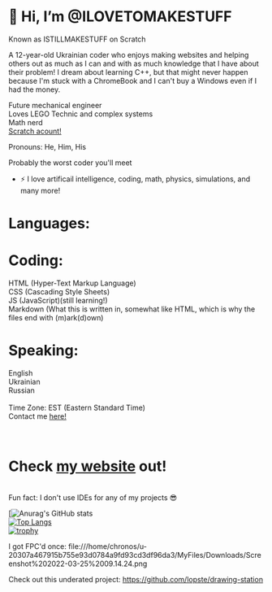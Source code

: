  # 👋 Hi, I’m @ILOVETOMAKESTUFF
Known as ISTILLMAKESTUFF on Scratch

A 12-year-old Ukrainian coder who enjoys making websites and helping others out as much as I can and with as much knowledge that I have about their problem!
I dream about learning C++, but that might never happen because I'm stuck with a ChromeBook and I can't buy a Windows even if I had the money.<br>

Future mechanical engineer<br>
Loves LEGO Technic and complex systems<br>
Math nerd<br>
<a href="https://scratch.mit.edu/users/ISTILLMAKESTUFF/" target="_blank">Scratch acount!</a> <br>

Pronouns: He, Him, His

Probably the worst coder you'll meet

- ⚡ I love artificail intelligence, coding, math, physics, simulations, and many more!
# Languages:

# Coding:<br>
HTML (Hyper-Text Markup Language)<br>
CSS (Cascading Style Sheets)<br>
JS (JavaScript)(still learning!)<br>
Markdown (What this is written in, somewhat like HTML, which is why the files end with (m)ark(d)own)<br>

# Speaking:<br>
English<br>
Ukrainian<br>
Russian<br>
<br>Time Zone: EST (Eastern Standard Time)
<br>
Contact me <a href="https://github.com/ILOVETOMAKESTUFF/ilovetomakestuff.github.io/discussions/1">here!</a>
# <br>Check <a href="https://ilovetomakestuff.github.io/" target="_blank">my website</a> out!
<br>
Fun fact: I don't use IDEs for any of my projects 😎

[![Anurag's GitHub stats](https://github-readme-stats.vercel.app/api?username=ILOVETOMAKESTUFF&show_icons=true&theme=dark)<br>
[![Top Langs](https://github-readme-stats.vercel.app/api/top-langs/?username=ILOVETOMAKESTUFF&theme=dark)](https://github.com/anuraghazra/github-readme-stats)<br>
[![trophy](https://github-profile-trophy.vercel.app/?username=ILOVETOMAKESTUFF)](https://github.com/ryo-ma/github-profile-trophy)

<!---
ILOVETOMAKESTUFF/ILOVETOMAKESTUFF is a ✨ special ✨ repository because its `README.md` (this file) appears on your GitHub profile.
You can click the Preview link to take a look at your changes.
--->

I got FPC'd once:
file:///home/chronos/u-20307a467915b755e93d0784a9fd93cd3df96da3/MyFiles/Downloads/Screenshot%202022-03-25%2009.14.24.png

Check out this underated project: https://github.com/lopste/drawing-station

